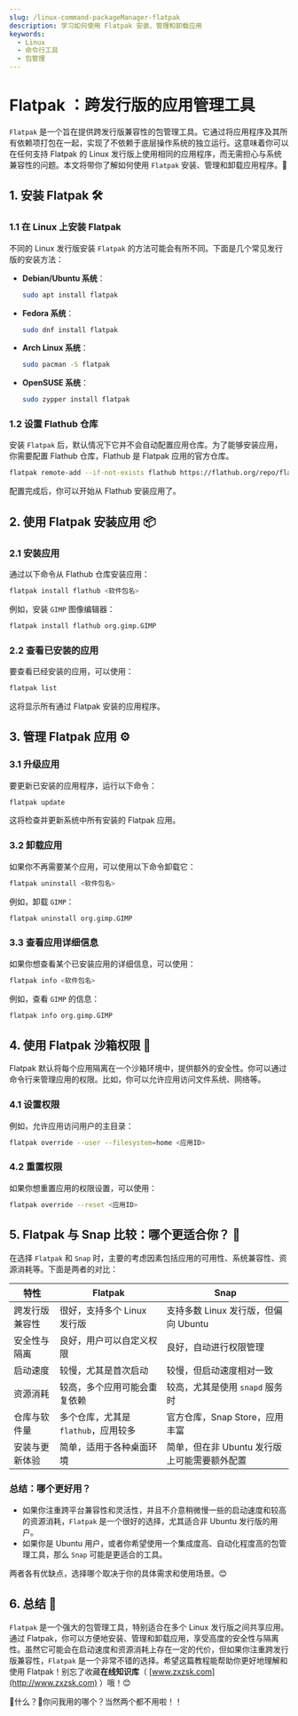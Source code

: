 ```yaml
---
slug: /linux-command-packageManager-flatpak
description: 学习如何使用 Flatpak 安装、管理和卸载应用
keywords:
  - Linux
  - 命令行工具
  - 包管理
---
```


# Flatpak ：跨发行版的应用管理工具

`Flatpak` 是一个旨在提供跨发行版兼容性的包管理工具。它通过将应用程序及其所有依赖项打包在一起，实现了不依赖于底层操作系统的独立运行。这意味着你可以在任何支持 Flatpak 的 Linux 发行版上使用相同的应用程序，而无需担心与系统兼容性的问题。本文将带你了解如何使用 `Flatpak` 安装、管理和卸载应用程序。🚀

## 1. 安装 Flatpak 🛠️

### 1.1 在 Linux 上安装 Flatpak

不同的 Linux 发行版安装 `Flatpak` 的方法可能会有所不同。下面是几个常见发行版的安装方法：

- **Debian/Ubuntu 系统**：

  ```bash
  sudo apt install flatpak
  ```

- **Fedora 系统**：

  ```bash
  sudo dnf install flatpak
  ```

- **Arch Linux 系统**：

  ```bash
  sudo pacman -S flatpak
  ```

- **OpenSUSE 系统**：

  ```bash
  sudo zypper install flatpak
  ```

### 1.2 设置 Flathub 仓库

安装 `Flatpak` 后，默认情况下它并不会自动配置应用仓库。为了能够安装应用，你需要配置 Flathub 仓库，Flathub 是 Flatpak 应用的官方仓库。

```bash
flatpak remote-add --if-not-exists flathub https://flathub.org/repo/flathub.flatpakrepo
```

配置完成后，你可以开始从 Flathub 安装应用了。

## 2. 使用 Flatpak 安装应用 📦

### 2.1 安装应用

通过以下命令从 Flathub 仓库安装应用：

```bash
flatpak install flathub <软件包名>
```

例如，安装 `GIMP` 图像编辑器：

```bash
flatpak install flathub org.gimp.GIMP
```

### 2.2 查看已安装的应用

要查看已经安装的应用，可以使用：

```bash
flatpak list
```

这将显示所有通过 Flatpak 安装的应用程序。

## 3. 管理 Flatpak 应用 ⚙️

### 3.1 升级应用

要更新已安装的应用程序，运行以下命令：

```bash
flatpak update
```

这将检查并更新系统中所有安装的 Flatpak 应用。

### 3.2 卸载应用

如果你不再需要某个应用，可以使用以下命令卸载它：

```bash
flatpak uninstall <软件包名>
```

例如，卸载 `GIMP`：

```bash
flatpak uninstall org.gimp.GIMP
```

### 3.3 查看应用详细信息

如果你想查看某个已安装应用的详细信息，可以使用：

```bash
flatpak info <软件包名>
```

例如，查看 `GIMP` 的信息：

```bash
flatpak info org.gimp.GIMP
```

## 4. 使用 Flatpak 沙箱权限 🌟

Flatpak 默认将每个应用隔离在一个沙箱环境中，提供额外的安全性。你可以通过命令行来管理应用的权限。比如，你可以允许应用访问文件系统、网络等。

### 4.1 设置权限

例如，允许应用访问用户的主目录：

```bash
flatpak override --user --filesystem=home <应用ID>
```

### 4.2 重置权限

如果你想重置应用的权限设置，可以使用：

```bash
flatpak override --reset <应用ID>
```

## 5. Flatpak 与 Snap 比较：哪个更适合你？ 🤔

在选择 `Flatpak` 和 `Snap` 时，主要的考虑因素包括应用的可用性、系统兼容性、资源消耗等。下面是两者的对比：

| 特性            | **Flatpak**                            | **Snap**                                |
|-----------------|----------------------------------------|-----------------------------------------|
| 跨发行版兼容性   | 很好，支持多个 Linux 发行版          | 支持多数 Linux 发行版，但偏向 Ubuntu   |
| 安全性与隔离     | 良好，用户可以自定义权限              | 良好，自动进行权限管理                 |
| 启动速度         | 较慢，尤其是首次启动                  | 较慢，但启动速度相对一致               |
| 资源消耗         | 较高，多个应用可能会重复依赖           | 较高，尤其是使用 `snapd` 服务时       |
| 仓库与软件量     | 多个仓库，尤其是 `flathub`，应用较多   | 官方仓库，Snap Store，应用丰富         |
| 安装与更新体验   | 简单，适用于各种桌面环境              | 简单，但在非 Ubuntu 发行版上可能需要额外配置 |

### 总结：哪个更好用？

- 如果你注重跨平台兼容性和灵活性，并且不介意稍微慢一些的启动速度和较高的资源消耗，`Flatpak` 是一个很好的选择，尤其适合非 Ubuntu 发行版的用户。
- 如果你是 Ubuntu 用户，或者你希望使用一个集成度高、自动化程度高的包管理工具，那么 `Snap` 可能是更适合的工具。

两者各有优缺点，选择哪个取决于你的具体需求和使用场景。😊

## 6. 总结 🎯

`Flatpak` 是一个强大的包管理工具，特别适合在多个 Linux 发行版之间共享应用。通过 Flatpak，你可以方便地安装、管理和卸载应用，享受高度的安全性与隔离性。虽然它可能会在启动速度和资源消耗上存在一定的代价，但如果你注重跨发行版兼容性，`Flatpak` 是一个非常不错的选择。希望这篇教程能帮助你更好地理解和使用 Flatpak！别忘了收藏**在线知识库**（ [www.zxzsk.com](http://www.zxzsk.com) ）哦！😊

🤔什么？🤔你问我用的哪个？当然两个都不用啦！！